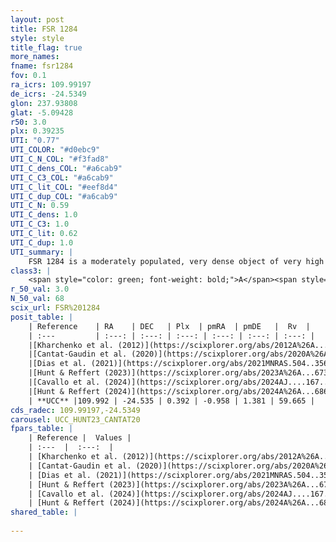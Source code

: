 ```yaml
---
layout: post
title: FSR 1284
style: style
title_flag: true
more_names: 
fname: fsr1284
fov: 0.1
ra_icrs: 109.99197
de_icrs: -24.5349
glon: 237.93808
glat: -5.09428
r50: 3.0
plx: 0.39235
UTI: "0.77"
UTI_COLOR: "#d0ebc9"
UTI_C_N_COL: "#f3fad8"
UTI_C_dens_COL: "#a6cab9"
UTI_C_C3_COL: "#a6cab9"
UTI_C_lit_COL: "#eef8d4"
UTI_C_dup_COL: "#a6cab9"
UTI_C_N: 0.59
UTI_C_dens: 1.0
UTI_C_C3: 1.0
UTI_C_lit: 0.62
UTI_C_dup: 1.0
UTI_summary: |
    FSR 1284 is a moderately populated, very dense object of very high C3 quality. It is moderately studied in the literature.
class3: |
    <span style="color: green; font-weight: bold;">A</span><span style="color: green; font-weight: bold;">A</span>
r_50_val: 3.0
N_50_val: 68
scix_url: FSR%201284
posit_table: |
    | Reference    | RA    | DEC   | Plx  | pmRA  | pmDE   |  Rv  |
    | :---         | :---: | :---: | :---: | :---: | :---: | :---: |
    |[Kharchenko et al. (2012)](https://scixplorer.org/abs/2012A%26A...543A.156K) | 109.995 | -24.53 | -- | -2.01 | 6.06 | -- |
    |[Cantat-Gaudin et al. (2020)](https://scixplorer.org/abs/2020A%26A...640A...1C) | 109.992 | -24.535 | 0.392 | -0.983 | 1.357 | -- |
    |[Dias et al. (2021)](https://scixplorer.org/abs/2021MNRAS.504..356D) | 109.986 | -24.525 | 0.391 | -0.995 | 1.358 | -- |
    |[Hunt & Reffert (2023)](https://scixplorer.org/abs/2023A%26A...673A.114H) | 109.992 | -24.538 | 0.391 | -0.95 | 1.386 | 59.669 |
    |[Cavallo et al. (2024)](https://scixplorer.org/abs/2024AJ....167...12C) | 109.989 | -24.521 | 0.393 | -- | -- | -- |
    |[Hunt & Reffert (2024)](https://scixplorer.org/abs/2024A%26A...686A..42H) | 109.992 | -24.538 | 0.391 | -0.95 | 1.386 | 59.669 |
    | **UCC** |109.992 | -24.535 | 0.392 | -0.958 | 1.381 | 59.665 | 
cds_radec: 109.99197,-24.5349
carousel: UCC_HUNT23_CANTAT20
fpars_table: |
    | Reference |  Values |
    | :---  |  :---:  |
    | [Kharchenko et al. (2012)](https://scixplorer.org/abs/2012A%26A...543A.156K) | `e_bv=0.208, distance=1935, log_age=9.145` |
    | [Cantat-Gaudin et al. (2020)](https://scixplorer.org/abs/2020A%26A...640A...1C) | `AVNN=0.84, DMNN=11.84, AgeNN=8.77` |
    | [Dias et al. (2021)](https://scixplorer.org/abs/2021MNRAS.504..356D) | `Av=1.077, Dist=2253, logage=8.891, [Fe/H]=-0.076` |
    | [Hunt & Reffert (2023)](https://scixplorer.org/abs/2023A%26A...673A.114H) | `AV50=0.52, diffAV50=1.064, MOD50=11.911, logAge50=8.886` |
    | [Cavallo et al. (2024)](https://scixplorer.org/abs/2024AJ....167...12C) | `AV50=1.12, dMod50=12.37, logAge50=8.69, [Fe/H]50=0.7` |
    | [Hunt & Reffert (2024)](https://scixplorer.org/abs/2024A%26A...686A..42H) | `MassJ=355.867` |
shared_table: |
    
---
```

